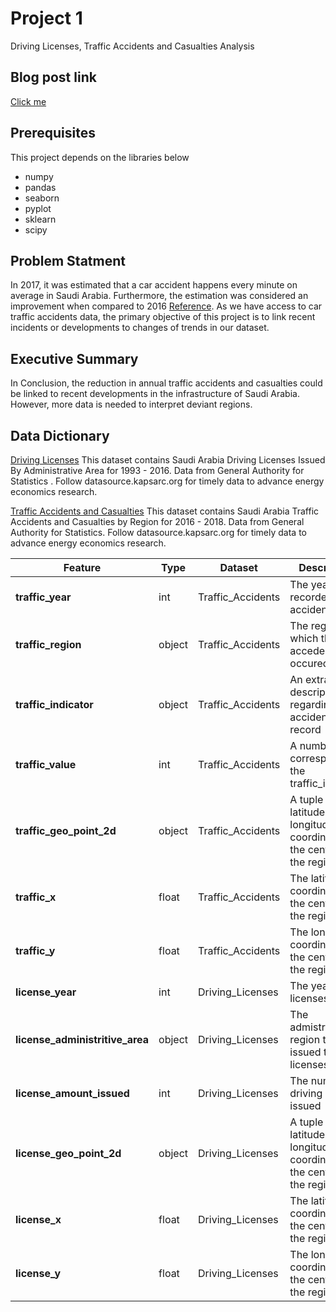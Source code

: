 # Project 1

Driving Licenses, Traffic Accidents and Casualties Analysis

## Blog post link

[Click me](https://medium.com/@baghlafturki/analyzing-saudi-arabias-driving-licenses-traffic-accidents-and-casualties-2780d226ff6a)

## Prerequisites

This project depends on the libraries below 
- numpy
- pandas
- seaborn
- pyplot
- sklearn
- scipy

## Problem Statment

In 2017, it was estimated that a car accident happens every minute on average in Saudi Arabia. Furthermore, the estimation was considered an improvement when compared to 2016 [Reference](https://stepfeed.com/a-car-crash-happens-every-minute-in-saudi-arabia-3428). As we have access to car traffic accidents data, the primary objective of this project is to link recent incidents or developments to changes of trends in our dataset.


## Executive Summary

In Conclusion, the reduction in annual traffic accidents and casualties could be linked to recent developments in the infrastructure of Saudi Arabia. However, more data is needed to interpret deviant regions.

## Data Dictionary

[Driving Licenses](https://datasource.kapsarc.org/explore/dataset/saudi-arabia-driving-licenses-issued-in-the-kingdom-2004-2008/information/?disjunctive.administritive_area&sort=time_period&location=5,24.37495,45.08024&basemap=jawg.streets)
This dataset contains Saudi Arabia Driving Licenses Issued By Administrative Area for 1993 - 2016. Data from General Authority for Statistics . Follow datasource.kapsarc.org for timely data to advance energy economics research.

[Traffic Accidents and Casualties](https://datasource.kapsarc.org/explore/dataset/saudi-arabia-traffic-accidents-and-casualties-injured-dead-2008/export/?disjunctive.region&disjunctive.indicator&sort=time_period)
This dataset contains Saudi Arabia Traffic Accidents and Casualties by Region for 2016 - 2018. Data from General Authority for Statistics. Follow datasource.kapsarc.org for timely data to advance energy economics research.


|Feature|Type|Dataset|Description|
|---|---|---|---|
|**traffic_year**| int| Traffic_Accidents| The year of the recorded accidents|
|**traffic_region**|object|Traffic_Accidents|The region in which the accedents occured|
|**traffic_indicator**|object|Traffic_Accidents|An extra description regarding the accidents' record|
|**traffic_value**|int|Traffic_Accidents|A number corresponds to the traffic_indicator|
|**traffic_geo_point_2d**|object|Traffic_Accidents|A tuple of latitude and longitude coordinates of the center of the region|
|**traffic_x**|float|Traffic_Accidents|The latitude coordinate of the center of the region|
|**traffic_y**|float|Traffic_Accidents|The longitude coordinate of the center of the region|
|**license_year**|int|Driving_Licenses|The year of the licenses record|
|**license_administritive_area**|object|Driving_Licenses|The admistrative region that issued the licenses|
|**license_amount_issued**|int|Driving_Licenses|The number of driving licenses issued|
|**license_geo_point_2d**|object|Driving_Licenses|A tuple of latitude and longitude coordinates of the center of the region|
|**license_x**|float|Driving_Licenses|The latitude coordinate of the center of the region|
|**license_y**|float|Driving_Licenses|The longitude coordinate of the center of the region|

